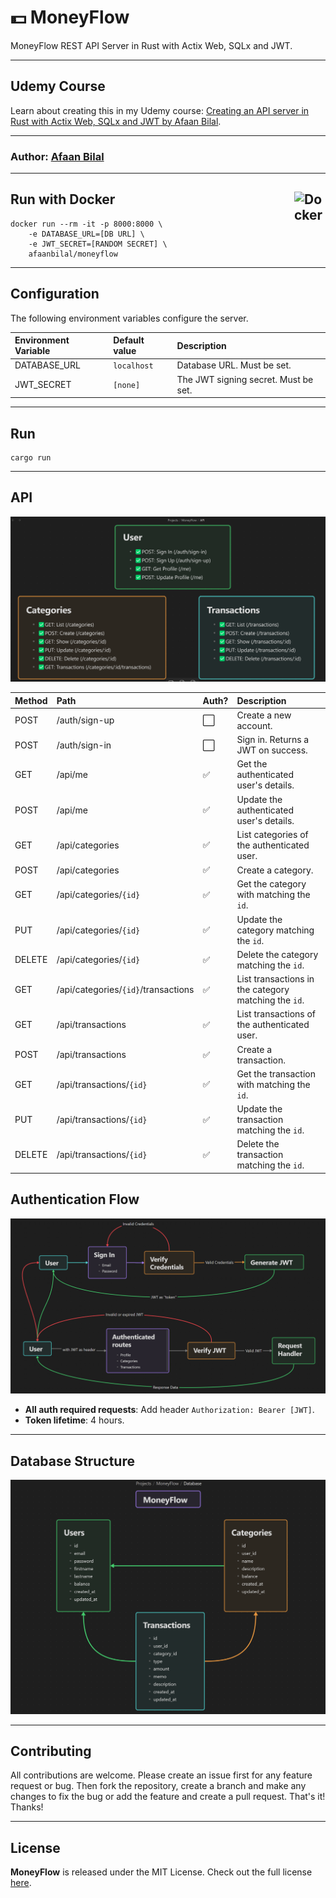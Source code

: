 💵 MoneyFlow
============

MoneyFlow REST API Server in Rust with Actix Web, SQLx and JWT.

---

## Udemy Course
Learn about creating this in my Udemy course: [Creating an API server in Rust with Actix Web, SQLx and JWT by Afaan Bilal](https://www.udemy.com/course/draft/6386919/?referralCode=0C3C85FE260C2016C334).

---

### **Author**: [Afaan Bilal](https://afaan.dev)

---

## Run with Docker <img src="https://cdn.jsdelivr.net/gh/devicons/devicon/icons/docker/docker-original.svg" alt="Docker" title="Docker" width="50px" style="float:right" />

````
docker run --rm -it -p 8000:8000 \
    -e DATABASE_URL=[DB URL] \
    -e JWT_SECRET=[RANDOM SECRET] \
    afaanbilal/moneyflow
````

---

## Configuration
The following environment variables configure the server.

| Environment Variable | Default value | Description                          |
| :------------------- | :------------ | :----------------------------------- |
| DATABASE_URL         | `localhost`   | Database URL. Must be set.           |
| JWT_SECRET           | `[none]`      | The JWT signing secret. Must be set. |

---
## Run
````
cargo run
````
---

## API

![API](./assets/api.png)

| Method | Path                                | Auth? | Description                                          |
| :----- | :---------------------------------- | :---- | :--------------------------------------------------- |
| POST   | /auth/sign-up                       | ⬜     | Create a new account.                                |
| POST   | /auth/sign-in                       | ⬜     | Sign in. Returns a JWT on success.                   |
| GET    | /api/me                             | ✅     | Get the authenticated user's details.                |
| POST   | /api/me                             | ✅     | Update the authenticated user's details.             |
| GET    | /api/categories                     | ✅     | List categories of the authenticated user.           |
| POST   | /api/categories                     | ✅     | Create a category.                                   |
| GET    | /api/categories/`{id}`              | ✅     | Get the category with matching the `id`.             |
| PUT    | /api/categories/`{id}`              | ✅     | Update the category matching the `id`.               |
| DELETE | /api/categories/`{id}`              | ✅     | Delete the category matching the `id`.               |
| GET    | /api/categories/`{id}`/transactions | ✅     | List transactions in the category matching the `id`. |
| GET    | /api/transactions                   | ✅     | List transactions of the authenticated user.         |
| POST   | /api/transactions                   | ✅     | Create a transaction.                                |
| GET    | /api/transactions/`{id}`            | ✅     | Get the transaction with matching the `id`.          |
| PUT    | /api/transactions/`{id}`            | ✅     | Update the transaction matching the `id`.            |
| DELETE | /api/transactions/`{id}`            | ✅     | Delete the transaction matching the `id`.            |

## Authentication Flow

![Authentication Flow](./assets/auth_flow.png)

- **All auth required requests**: Add header `Authorization: Bearer [JWT]`.
- **Token lifetime**: 4 hours.


---

## Database Structure

![Database Structure](./assets/db.png)

---

## Contributing
All contributions are welcome. Please create an issue first for any feature request
or bug. Then fork the repository, create a branch and make any changes to fix the bug
or add the feature and create a pull request. That's it!
Thanks!

---

## License
**MoneyFlow** is released under the MIT License.
Check out the full license [here](LICENSE).
